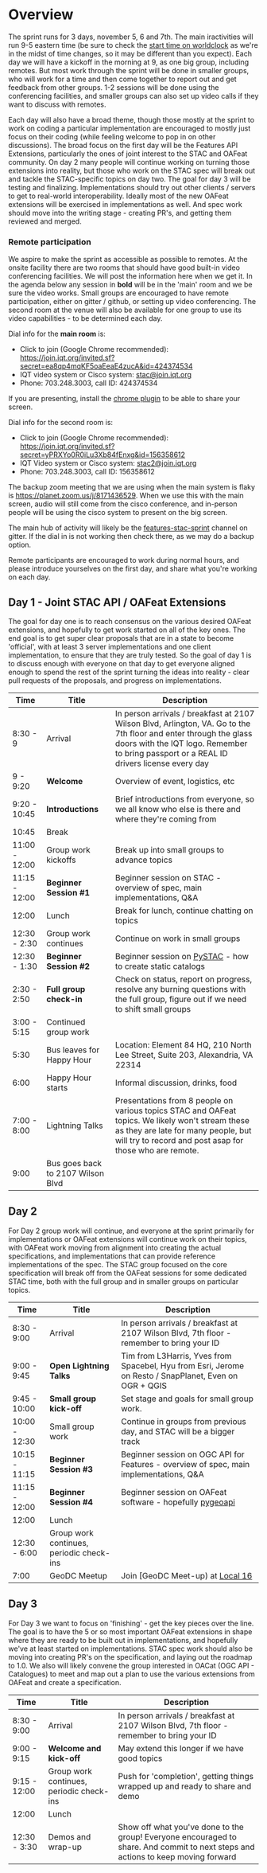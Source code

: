 # Overview

The sprint runs for 3 days, november 5, 6 and 7th. The main iractivities will run 9-5 eastern time (be sure to check the 
[start time on worldclock](https://www.timeanddate.com/worldclock/meetingdetails.html?year=2019&month=11&day=5&hour=14&min=0&sec=0&p1=263&p2=136&p3=16&p4=224&p5=145) as we're in the midst of time changes, so it 
may be different than you expect). Each day we will have a kickoff in the morning
at 9, as one big group, including remotes. But most work through the sprint will be done in smaller groups, who will work
for a time and then come together to report out and get feedback from other groups. 1-2 sessions will be done using the
conferencing facilities, and smaller groups can also set up video calls if they want to discuss with remotes. 

Each day will also have a broad theme, though those mostly at the sprint to work on coding a particular implementation are 
encouraged to mostly just focus on their coding (while feeling welcome to pop in on other discussions). The broad focus on 
the first day will be the Features API Extensions, particularly the ones of joint interest to the STAC and OAFeat community. 
On day 2 many people will continue working on turning those extensions into reality, but those who work on the STAC spec 
will break out and tackle the STAC-specific topics on day two. The goal for day 3 will be testing and finalizing.
Implementations should try out other clients / servers to get to real-world interoperability. Ideally most of the new OAFeat
extensions will be exercised in implementations as well. And spec work should move into the writing stage - creating PR's,
and getting them reviewed and merged.

### Remote participation

We aspire to make the sprint as accessible as possible to remotes. At the onsite facility there are two rooms that should
have good built-in video conferencing facilities. We will post the information here when we get it. In the agenda below
any session in **bold** will be in the 'main' room and we be sure the video works. Small groups are encouraged to have
remote participation, either on gitter / github, or setting up video conferencing.  The second room at the venue will also
be available for one group to use its video capabilities - to be determined each day.

Dial info for the **main room** is: 

* Click to join (Google Chrome recommended): https://join.iqt.org/invited.sf?secret=ea8qp4mqKF5oaEeaE4zucA&id=424374534
* IQT video system or Cisco system: stac@join.iqt.org
* Phone: 703.248.3003, call ID: 424374534

If you are presenting, install the [chrome plugin](https://chrome.google.com/webstore/detail/cisco-meeting-app-screen/jkjmickbkhfhkkjheiankkklnkajbimj) to be able to share your screen.

Dial info for the second room is:

- Click to join (Google Chrome recommended): https://join.iqt.org/invited.sf?secret=yPRXYo0R0iLu3Xb84fEnxg&id=156358612
- IQT Video system or Cisco system: stac2@join.iqt.org
- Phone: 703.248.3003, call ID: 156358612

The backup zoom meeting that we are using when the main system is flaky is https://planet.zoom.us/j/8171436529. When we
use this with the main screen, audio will still come from the cisco conference, and in-person people will be using the
cisco system to present on the big screen.

The main hub of activity will likely be the [features-stac-sprint](https://gitter.im/opengeospatial/features-stac-sprint) 
channel on gitter. If the dial in is not working then check there, as we may do a backup option.

Remote participants are encouraged to work during normal hours, and please introduce yourselves on the first day, and
share what you're working on each day. 


## Day 1 - Joint STAC API / OAFeat Extensions

The goal for day one is to reach consensus on the various desired OAFeat extensions, and hopefully to get work started on all
of the key ones. The end goal is to get super clear proposals that are in a state to become 'official', with at least 3
server implementations and one client implementation, to ensure that they are truly tested. So the goal of day 1 is to 
discuss enough with everyone on that day to get everyone aligned enough to spend the rest of the sprint turning the ideas 
into reality - clear pull requests of the proposals, and progress on implementations. 

|**Time**|**Title**|**Description**|
|--------|------------|-------------------------------|
|8:30 - 9  | Arrival    | In person arrivals / breakfast at 2107 Wilson Blvd, Arlington, VA. Go to the 7th floor and enter through the glass doors with the IQT logo. Remember to bring passport or a REAL ID drivers license every day|
|9 - 9:20  | **Welcome**  | Overview of event, logistics,  etc |
|9:20 - 10:45 | **Introductions**  | Brief introductions from everyone, so we all know who else is there and where they're coming from|
|10:45 | Break| |
|11:00 - 12:00 | Group work kickoffs | Break up into small groups to advance topics |
|11:15 - 12:00 | **Beginner Session #1** | Beginner session on STAC - overview of spec, main implementations, Q&A  |
|12:00 | Lunch | Break for lunch, continue chatting on topics |
|12:30 - 2:30  | Group work continues | Continue on work in small groups |
|12:30 - 1:30 | **Beginner Session #2** | Beginner session on [PySTAC](https://github.com/azavea/pystac) - how to create static catalogs |
|2:30 - 2:50  | **Full group check-in**  | Check on status, report on progress, resolve any burning questions with the full group, figure out if we need to shift small groups|
|3:00 - 5:15  | Continued group work | |
|5:30 | Bus leaves for Happy Hour | Location: Element 84 HQ, 210 North Lee Street, Suite 203, Alexandria, VA 22314 |
|6:00 | Happy Hour starts | Informal discussion, drinks, food |
|7:00 - 8:00 | Lightning Talks | Presentations from 8 people on various topics STAC and OAFeat topics. We likely won't stream these as they are late for many people, but will try to record and post asap for those who are remote.|
|9:00 | Bus goes back to 2107 Wilson Blvd | |


## Day 2

For Day 2 group work will continue, and everyone at the sprint primarily for implementations or OAFeat extensions will continue
work on their topics, with OAFeat work moving from alignment into creating the actual specifications, and implementations that 
can provide reference implementations of the spec. The STAC group focused on the core specification will break off from the
OAFeat sessions for some dedicated STAC time, both with the full group and in smaller groups on particular topics.

|**Time**|**Title**|**Description**|
|--------|------------|-------------------------------|
|8:30 - 9:00 | Arrival | In person arrivals / breakfast at 2107 Wilson Blvd, 7th floor -  remember to bring your ID |
|9:00 - 9:45 | **Open Lightning Talks** | Tim from L3Harris, Yves from Spacebel, Hyu from Esri, Jerome on Resto / SnapPlanet, Even on OGR + QGIS|
|9:45 - 10:00 | **Small group kick-off** | Set stage and goals for small group work.
|10:00 - 12:30 | Small group work | Continue in groups from previous day, and STAC will be a bigger track|
|10:15 - 11:15 | **Beginner Session #3** | Beginner session on OGC API for Features -  overview of spec,  main implementations, Q&A |
|11:15 - 12:00 | **Beginner Session #4** | Beginner session on OAFeat software - hopefully [pygeoapi](https://pygeoapi.io/)|
|12:00 | Lunch ||
|12:30 - 6:00 | Group work continues, periodic check-ins|
|7:00 | GeoDC Meetup | Join [GeoDC Meet-up) at [Local 16](https://goo.gl/maps/zyLsizoyq8w8MjYt6) |

## Day 3

For Day 3 we want to focus on 'finishing' - get the key pieces over the line. The goal is to have the 5 or so most important
OAFeat extensions in shape where they are ready to be built out in implementations, and hopefully we've at least started on
implementations. STAC spec work should also be moving into creating PR's on the specification, and laying out the roadmap to
1.0. We also will likely convene the group interested in OACat (OGC API - Catalogues) to meet and map out a plan to use
the various extensions from OAFeat and create a specification.


|**Time**|**Title**|**Description**|
|--------|------------|-------------------------------|
|8:30 - 9:00 | Arrival | In person arrivals / breakfast at 2107 Wilson Blvd, 7th floor -  remember to bring your ID |
|9:00 - 9:15 | **Welcome and kick-off**| May extend this longer if we have good topics|
|9:15 - 12:00 | Group work continues, periodic check-ins|Push for 'completion', getting things wrapped up and ready to share and demo |
|12:00 | Lunch ||
|12:30 - 3:30 | Demos and wrap-up | Show off what you've done to the group! Everyone encouraged to share. And commit to next steps and actions to keep moving forward|
